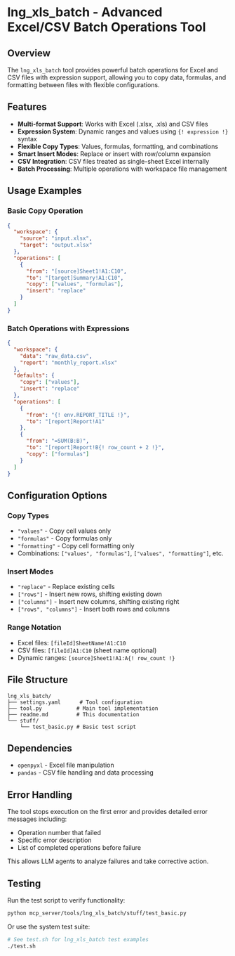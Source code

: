 # lng_xls_batch - Advanced Excel/CSV Batch Operations Tool

## Overview

The `lng_xls_batch` tool provides powerful batch operations for Excel and CSV files with expression support, allowing you to copy data, formulas, and formatting between files with flexible configurations.

## Features

- **Multi-format Support**: Works with Excel (.xlsx, .xls) and CSV files
- **Expression System**: Dynamic ranges and values using `{! expression !}` syntax
- **Flexible Copy Types**: Values, formulas, formatting, and combinations
- **Smart Insert Modes**: Replace or insert with row/column expansion  
- **CSV Integration**: CSV files treated as single-sheet Excel internally
- **Batch Processing**: Multiple operations with workspace file management

## Usage Examples

### Basic Copy Operation

```json
{
  "workspace": {
    "source": "input.xlsx",
    "target": "output.xlsx"
  },
  "operations": [
    {
      "from": "[source]Sheet1!A1:C10",
      "to": "[target]Summary!A1:C10",
      "copy": ["values", "formulas"],
      "insert": "replace"
    }
  ]
}
```

### Batch Operations with Expressions

```json
{
  "workspace": {
    "data": "raw_data.csv",
    "report": "monthly_report.xlsx"
  },
  "defaults": {
    "copy": ["values"],
    "insert": "replace"
  },
  "operations": [
    {
      "from": "{! env.REPORT_TITLE !}",
      "to": "[report]Report!A1"
    },
    {
      "from": "=SUM(B:B)",
      "to": "[report]Report!B{! row_count + 2 !}",
      "copy": ["formulas"]
    }
  ]
}
```

## Configuration Options

### Copy Types

- `"values"` - Copy cell values only
- `"formulas"` - Copy formulas only  
- `"formatting"` - Copy cell formatting only
- Combinations: `["values", "formulas"]`, `["values", "formatting"]`, etc.

### Insert Modes

- `"replace"` - Replace existing cells
- `["rows"]` - Insert new rows, shifting existing down
- `["columns"]` - Insert new columns, shifting existing right
- `["rows", "columns"]` - Insert both rows and columns

### Range Notation

- Excel files: `[fileId]SheetName!A1:C10`
- CSV files: `[fileId]A1:C10` (sheet name optional)
- Dynamic ranges: `[source]Sheet1!A1:A{! row_count !}`

## File Structure

```
lng_xls_batch/
├── settings.yaml      # Tool configuration
├── tool.py           # Main tool implementation
├── readme.md         # This documentation
└── stuff/
    └── test_basic.py # Basic test script
```

## Dependencies

- `openpyxl` - Excel file manipulation
- `pandas` - CSV file handling and data processing

## Error Handling

The tool stops execution on the first error and provides detailed error messages including:

- Operation number that failed
- Specific error description
- List of completed operations before failure

This allows LLM agents to analyze failures and take corrective action.

## Testing

Run the test script to verify functionality:

```bash
python mcp_server/tools/lng_xls_batch/stuff/test_basic.py
```

Or use the system test suite:

```bash
# See test.sh for lng_xls_batch test examples
./test.sh
```

